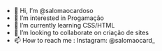 - 👋 Hi, I’m @salomaocardoso
- 👀 I’m interested in Progamação
- 🌱 I’m currently learning CSS/HTML
- 💞️ I’m looking to collaborate on criação de sites
- 📫 How to reach me : Instagram: @salomaocard_


<!---
salomaocardoso/salomaocardoso is a ✨ special ✨ repository because its `README.md` (this file) appears on your GitHub profile.
You can click the Preview link to take a look at your changes.
--->
